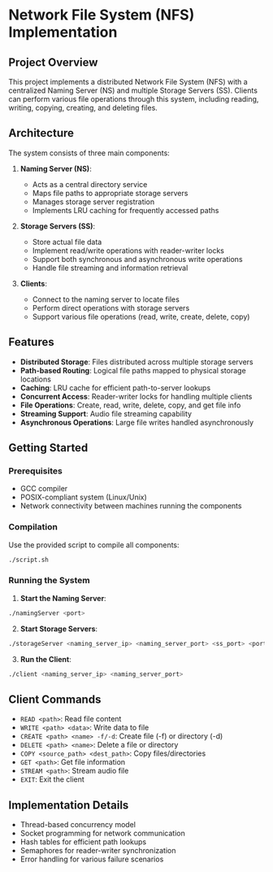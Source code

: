 # Network File System (NFS) Implementation

## Project Overview
This project implements a distributed Network File System (NFS) with a centralized Naming Server (NS) and multiple Storage Servers (SS). Clients can perform various file operations through this system, including reading, writing, copying, creating, and deleting files.

## Architecture
The system consists of three main components:

1. **Naming Server (NS)**: 
    - Acts as a central directory service
    - Maps file paths to appropriate storage servers
    - Manages storage server registration
    - Implements LRU caching for frequently accessed paths

2. **Storage Servers (SS)**:
    - Store actual file data
    - Implement read/write operations with reader-writer locks
    - Support both synchronous and asynchronous write operations
    - Handle file streaming and information retrieval

3. **Clients**:
    - Connect to the naming server to locate files
    - Perform direct operations with storage servers
    - Support various file operations (read, write, create, delete, copy)

## Features
- **Distributed Storage**: Files distributed across multiple storage servers
- **Path-based Routing**: Logical file paths mapped to physical storage locations
- **Caching**: LRU cache for efficient path-to-server lookups
- **Concurrent Access**: Reader-writer locks for handling multiple clients
- **File Operations**: Create, read, write, delete, copy, and get file info
- **Streaming Support**: Audio file streaming capability
- **Asynchronous Operations**: Large file writes handled asynchronously

## Getting Started

### Prerequisites
- GCC compiler
- POSIX-compliant system (Linux/Unix)
- Network connectivity between machines running the components

### Compilation
Use the provided script to compile all components:
```bash
./script.sh
```

### Running the System
1. **Start the Naming Server**:
```bash
./namingServer <port>
```

2. **Start Storage Servers**:
```bash
./storageServer <naming_server_ip> <naming_server_port> <ss_port> <port_for_clients> <base_path>
```

3. **Run the Client**:
```bash
./client <naming_server_ip> <naming_server_port>
```

## Client Commands
- `READ <path>`: Read file content
- `WRITE <path> <data>`: Write data to file
- `CREATE <path> <name> -f/-d`: Create file (-f) or directory (-d)
- `DELETE <path> <name>`: Delete a file or directory
- `COPY <source_path> <dest_path>`: Copy files/directories
- `GET <path>`: Get file information
- `STREAM <path>`: Stream audio file
- `EXIT`: Exit the client

## Implementation Details
- Thread-based concurrency model
- Socket programming for network communication
- Hash tables for efficient path lookups
- Semaphores for reader-writer synchronization
- Error handling for various failure scenarios